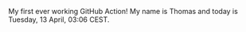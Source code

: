 My first ever working GitHub Action!
My name is Thomas and today is Tuesday, 13 April, 03:06 CEST. 
